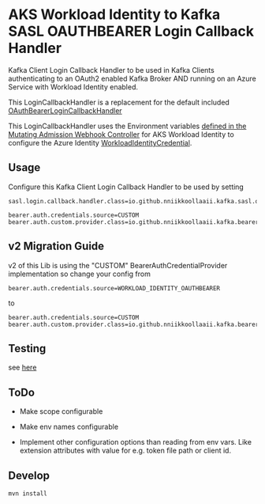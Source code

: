 # AKS Workload Identity to Kafka SASL OAUTHBEARER Login Callback Handler

Kafka Client Login Callback Handler to be used in Kafka Clients authenticating to an OAuth2 enabled Kafka Broker AND running on an Azure Service with Workload Identity enabled.

This LoginCallbackHandler is a replacement for the default included [OAuthBearerLoginCallbackHandler](https://github.com/apache/kafka/blob/trunk/clients/src/main/java/org/apache/kafka/common/security/oauthbearer/OAuthBearerLoginCallbackHandler.java)

This LoginCallbackHandler uses the Environment variables [defined in the Mutating Admission Webhook Controller](https://azure.github.io/azure-workload-identity/docs/installation/mutating-admission-webhook.html) for AKS Workload Identity to configure the Azure Identity [WorkloadIdentityCredential](https://github.com/Azure/azure-sdk-for-java/blob/main/sdk/identity/azure-identity/src/main/java/com/azure/identity/WorkloadIdentityCredential.java).


## Usage

Configure this Kafka Client Login Callback Handler to be used by setting

```
sasl.login.callback.handler.class=io.github.nniikkoollaaii.kafka.sasl.oauthbearer.workload_identity.WorkloadIdentityLoginCallbackHandler

bearer.auth.credentials.source=CUSTOM
bearer.auth.custom.provider.class=io.github.nniikkoollaaii.kafka.bearerauth.workload_identity.WorkloadIdentityBearerAuthCredentialProvider 
```

## v2 Migration Guide

v2 of this Lib is using the "CUSTOM" BearerAuthCredentialProvider implementation so change your config from

    bearer.auth.credentials.source=WORKLOAD_IDENTITY_OAUTHBEARER

to

    bearer.auth.credentials.source=CUSTOM
    bearer.auth.custom.provider.class=io.github.nniikkoollaaii.kafka.bearerauth.workload_identity.WorkloadIdentityBearerAuthCredentialProvider 


## Testing 

see [here](./e2e/readme.md)

## ToDo

- Make scope configurable

- Make env names configurable

- Implement other configuration options than reading from env vars. Like extension attributes with value for e.g. token file path or client id. 

## Develop

    mvn install
